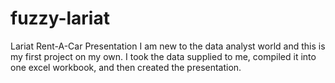 # fuzzy-lariat
Lariat Rent-A-Car Presentation
I am new to the data analyst world and this is my first project on my own. I took the data supplied to me, compiled it into one excel workbook, and then created the presentation.
